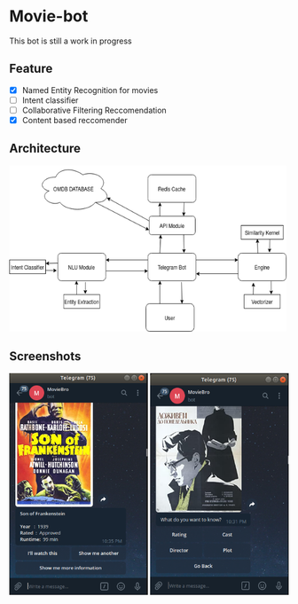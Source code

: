 # Movie-bot

This bot is still a work in progress

## Feature

- [X]  Named Entity Recognition for movies
- [ ]  Intent classifier
- [ ]  Collaborative Filtering Reccomendation
- [X]  Content based reccomender

## Architecture

<img src="images/system.png" height="300" width="500"/>

## Screenshots
<img src="images/card.png" height="400" width="250"/>
<img src="images/details.png" height="400" width="250"/>
